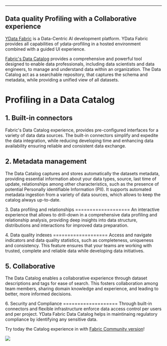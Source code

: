   --------------------------------------------------------
  Data quality Profiling with a Collaborative experience
  --------------------------------------------------------

[YData Fabric](https://ydata.ai/products/fabric) is a Data-Centric AI
development platform. YData Fabric provides all capabilities of
ydata-profiling in a hosted environment combined with a guided UI
experience.

[Fabric\'s Data Catalog](https://ydata.ai/products/data_catalog)
provides a comprehensive and powerful tool designed to enable data
professionals, including data scientists and data engineers, to manage
and understand data within an organization. The Data Catalog act as a
searchable repository, that captures the schema and metadata, while
providing a unified view of all datasets.

# Profiling in a Data Catalog

## 1. Built-in connectors

Fabric\'s Data Catalog experience, provides pre-configured interfaces
for a variety of data data sources. The built-in connectors simplify and
expedite the data integration, while reducing developing time and
enhancing data availability ensuring reliable and consistent data
exchange.

## 2. Metadata management

The Data Catalog captures and stores automatically the datasets
metadata, providing essential information about your data types, source,
last time of update, relationships among other characteristics, such as
the presence of potential Personally identifiable Information (PII). It
supports automated metadata ingestion from a variety of data sources,
which allows to keep the catalog always up-to-date.

3\. Data profiling and relationships =================== An interactive
experience that allows to drill-down in a comprehensive data profiling
and relationship analysis, providing deep insights into data structure,
distributions and interactions for improved data preparation.

4\. Data quality indexes =================== Access and navigate
indicators and data quality statistics, such as completeness, uniqueness
and consistency. This feature ensures that your teams are working with
trusted, complete and reliable data while developing data initiatives.

## 5. Collaborative

The Data Catalog enables a collaborative experience through dataset
descriptions and tags for ease of search. This fosters collaboration
among team members, sharing domain knowledge and experience, and leading
to better, more informed decisions.

6\. Security and Compliance =================== Through built-in
connectors and flexible infrastructure enforce data access control per
users and per project. YData Fabric Data Catalog helps in maintinaing
regulatory compliance by identifying any sensitive data.

Try today the Catalog experience in with [Fabric Community
version](http://ydata.ai/register?utm_source=ydata-profiling&utm_medium=documentation&utm_campaign=YData%20Fabric%20Community)!

<img referrerpolicy="no-referrer-when-downgrade" src="https://static.scarf.sh/a.png?x-pxid=2d9fcb48-0fa6-43d8-a0ba-fdad344050fd" />